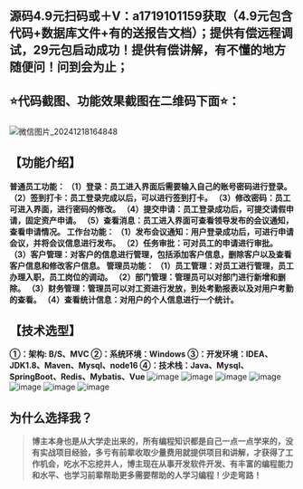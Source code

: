 ## 源码4.9元扫码或＋V：a1719101159获取（4.9元包含代码+数据库文件+有的送报告文档）；提供有偿远程调试，29元包启动成功！提供有偿讲解，有不懂的地方随便问！问到会为止；
## ⭐代码截图、功能效果截图在二维码下面⭐：
### 
![微信图片_20241218164848](https://github.com/user-attachments/assets/646b2784-afb8-47ee-a4d4-5ccc9f96b331)
## 【功能介绍】
**普通员工功能：
（1）登录：员工进入界面后需要输入自己的账号密码进行登录。
（2）签到打卡：员工登录完成以后，可以进行签到打卡。
（3）修改密码：员工可进入界面，进行密码的修改。
（4）提交申请：员工登录成功后，可提交请假申请，固定资产申请。
（5）查看消息：员工进入界面可查看领导发布的会议通知，查看申请情况。
工作台功能：
（1）发布会议通知：用户登录成功后，可进行申请会议，并将会议信息进行发布。
（2）任务审批：可对员工的申请进行审批。
（3）客户管理：对客户的信息进行管理，包括添加客户信息，删除客户以及查看客户信息和修改客户信息。
管理员功能：
（1）员工管理：对员工进行管理，员工办理入职，员工岗位的调动。
（2）部门管理：管理员可以对部门进行新增和删除。
（3）财务管理：管理员可以对工资进行发放，到处考勤报表以及对用户考勤的查看。
（4）查看统计信息：对用户的个人信息进行一个统计。**
## 【技术选型】
**①：架构: B/S、MVC
②：系统环境：Windows
③：开发环境：IDEA、JDK1.8、Maven、Mysql、node16
④：技术栈：Java、Mysql、SpringBoot、Redis、Mybatis、Vue**
![image](https://github.com/user-attachments/assets/91437385-ae59-45cc-9491-8241536e9687)
![image](https://github.com/user-attachments/assets/a5922160-62af-47d6-b767-7aed117cfa0f)
![image](https://github.com/user-attachments/assets/bace3575-e516-4291-8c25-688570480aec)
![image](https://github.com/user-attachments/assets/c3b5daed-64d8-4553-82fa-d738f5e60780)
![image](https://github.com/user-attachments/assets/6602d7c8-3a9d-4918-b872-ae0358ff3790)
![image](https://github.com/user-attachments/assets/1b6f9b8c-2c5a-41bf-83f7-2e6888e6ac3a)
![image](https://github.com/user-attachments/assets/c1fcfe71-d763-4ed4-9f4f-f061e0962acc)

## 为什么选择我？

> **博主本身也是从大学走出来的，所有编程知识都是自己一点一点学来的，没有实战项目经验，多亏有前辈收取少量费用就提供项目和讲解，才获得了工作机会，吃水不忘挖井人，博主现在从事开发软件开发、有丰富的编程能力和水平、也学习前辈帮助更多需要帮助的人学习编程！少走弯路！**


